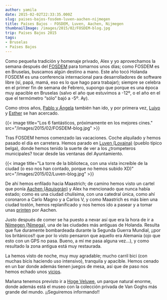 ```yaml
---
author: yamila
date: 2015-02-02T22:33:35.000Z
slug: paises-bajos-fosdem-luven-aachen-nijmegen
title: Países Bajos - FOSDEM, Luven, Aachen, Nijmegen
thumbnailImage: /images/2015/02/FOSDEM-blog.jpg
trip: Países Bajos 2015
tags:
- Bruselas
- Países Bajos
---
```



Como pequeña tradición y homenaje privado, Alex y yo aprovechamos la semana después del [FOSDEM](http://fosdem.org) para tomarnos unos días; como FOSDEM es en Bruselas, buscamos algún destino a mano. Este año tocó Holanda
FOSDEM es una conferencia internacional para desarrolladores de software libre (sí, papá, mamá, eso es lo que hago para trabajar); siempre se celebra en el primer fin de semana de Febrero, supongo que porque es una época muy apacible en Bruselas (salvo el año que estuvimos a -12º, o el año en el que el termómetro “sólo” bajó a -5º. Ay).

Como otros años, [Pablo y Ángela](http://ghilbrae.com) también han ido, y por primera vez, [Luiyo](http://twitter.com/luiyo) y [Esther](http://twitter.com/esloho) se han acercado.

{{< image title="Los 6 fantásticos, próximamente en los mejores cines." src="/images/2015/02/FOSDEM-blog.jpg" >}}

Tras FOSDEM hemos comenzado las vacaciones. Coche alquilado y hemos pasado el día en carretera. Hemos parado en [Luven (Lovaina)](https:/www.google.com/search?q=luven&es_sm=93&source=lnms&tbm=isch&sa=X&ei=BvjPVOuVB8e6UYbVgDg&ved=0CAkQ_AUoAg&biw=1083&bih=535#tbm=isch&q=lovaina) (pueblo típico belga), donde hemos tenido la suerte de ver a los ¿trompeteros municipales? tocar desde las ventanas del Ayuntamiento.

{{< image title="La torre de la biblioteca, con una vista increíble de la ciudad (o eso nos han contado, porque no hemos subido XD)" src="/images/2015/02/Luven-blog.jpg" >}}

De ahí hemos enfilado hacia Maastrich; de camino hemos visto un cartel que ponía [Aachen (Aquisgrán)](https://www.google.com/search?q=aachen&espv=2&biw=1083&bih=535&source=lnms&tbm=isch&sa=X&ei=s_jPVKSjBMT_UMixgIAC&ved=0CAcQ_AUoAg) y Alex ha mencionado que nunca había estado; como es una ciudad chulísima, con una catedral única, como ahí coronaron a Carlo Magno y a Carlos V, y como Maastrich es más bien una ciudad tostón, hemos replanificado y nos hemos ido a pasear y a tomar unas [printen](https:/www.google.com/search?q=aachen&espv=2&biw=1083&bih=535&source=lnms&tbm=isch&sa=X&ei=s_jPVKSjBMT_UMixgIAC&ved=0CAcQ_AUoAg#tbm=isch&q=printen) por Aachen.

Justo después de comer se ha puesto a nevar así que era la hora de ir a [Nijmegen (Nimega)](https://www.google.com/search?q=aachen&espv=2&biw=1083&bih=535&source=lnms&tbm=isch&sa=X&ei=s_jPVKSjBMT_UMixgIAC&ved=0CAcQ_AUoAg#tbm=isch&q=Nijmegen), una de las ciudades más antiguas de Holanda. Resulta que fue duramente bombardeada durante la Segunda Guerra Mundial, ¡¡por los británicos!! que por lo visto pensaron que aquello era Alemania (ojo que esto con un GPS no pasa. Bueno, a mí me pasa alguna vez…), y como resultado la zona antigua está muy restaurada.

La hemos visto de noche, muy muy agradable; mucho carril bici (con muchas bicis haciendo uso intensivo), tranquila y apacible. Hemos cenado en un bar donde además tienen juegos de mesa, así que de paso nos hemos echado unos [vicios](https:/www.google.com/search?q=aachen&espv=2&biw=1083&bih=535&source=lnms&tbm=isch&sa=X&ei=s_jPVKSjBMT_UMixgIAC&ved=0CAcQ_AUoAg#tbm=isch&q=Exploradores+juego+de+mesa).

Mañana tenemos previsto ir a [Hoge Veluwe](https://www.google.com/search?q=hoge+veluwe&espv=2&biw=1083&bih=535&source=lnms&tbm=isch&sa=X&ei=ivrPVK-jG4b_UKvMgMAG&ved=0CAYQ_AUoAQ), un parque natural enorme, donde además está el museo con la colección privada de Van Goghs más grande del mundo. ¡¡Seguiremos informando!!


